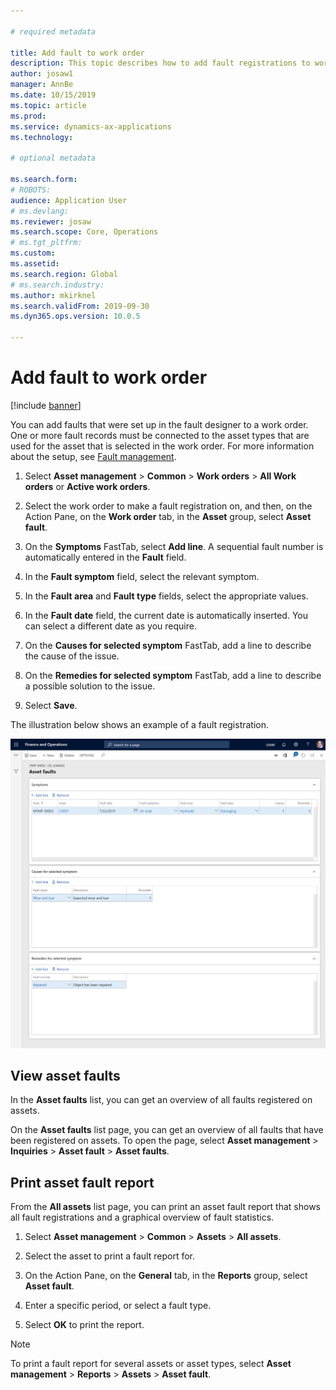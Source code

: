 ```yaml
---

# required metadata

title: Add fault to work order
description: This topic describes how to add fault registrations to work orders in Asset Management.
author: josaw1
manager: AnnBe
ms.date: 10/15/2019
ms.topic: article
ms.prod: 
ms.service: dynamics-ax-applications
ms.technology: 

# optional metadata

ms.search.form: 
# ROBOTS: 
audience: Application User
# ms.devlang: 
ms.reviewer: josaw
ms.search.scope: Core, Operations
# ms.tgt_pltfrm: 
ms.custom: 
ms.assetid: 
ms.search.region: Global
# ms.search.industry: 
ms.author: mkirknel
ms.search.validFrom: 2019-09-30
ms.dyn365.ops.version: 10.0.5

---
```



# Add fault to work order

[!include [banner](../../includes/banner.md)]



You can add faults that were set up in the fault designer to a work order. One or more fault records must be connected to the asset types that are used for the asset that is selected in the work order. For more information about the setup, see [Fault management](../setup-for-work-orders/fault-management.md).

1. Select **Asset management** > **Common** > **Work orders** > **All Work orders** or **Active work orders**.

2. Select the work order to make a fault registration on, and then, on the Action Pane, on the **Work order** tab, in the **Asset** group, select **Asset fault**.

3. On the **Symptoms** FastTab, select **Add line**. A sequential fault number is automatically entered in the **Fault** field.

4. In the **Fault symptom** field, select the relevant symptom.

5. In the **Fault area** and **Fault type** fields, select the appropriate values.

6. In the **Fault date** field, the current date is automatically inserted. You can select a different date as you require.

7. On the **Causes for selected symptom** FastTab, add a line to describe the cause of the issue.

8. On the **Remedies for selected symptom** FastTab, add a line to describe a possible solution to the issue.

9. Select **Save**.

The illustration below shows an example of a fault registration.

![Figure 1](media/19-work-orders.png)


## View asset faults

In the **Asset faults** list, you can get an overview of all faults registered on assets.

On the **Asset faults** list page, you can get an overview of all faults that have been registered on assets. To open the page, select **Asset management** > **Inquiries** > **Asset fault** > **Asset faults**.


## Print asset fault report

From the **All assets** list page, you can print an asset fault report that shows all fault registrations and a graphical overview of fault statistics.

1. Select **Asset management** > **Common** > **Assets** > **All assets**.

2. Select the asset to print a fault report for.

3. On the Action Pane, on the **General** tab, in the **Reports** group, select **Asset fault**.

4. Enter a specific period, or select a fault type.

5. Select **OK** to print the report.

>[!NOTE]
>To print a fault report for several assets or asset types, select **Asset management** > **Reports** > **Assets** > **Asset fault**.

